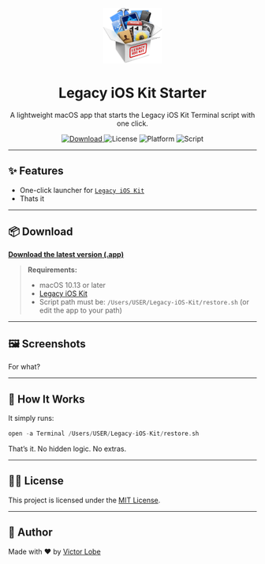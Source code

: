<p align="center">
  <img src="AppIcon.png" alt="Legacy iOS Kit Icon" width="120" />
</p>

<h1 align="center">Legacy iOS Kit Starter</h1>

<p align="center">
  A lightweight macOS app that starts the Legacy iOS Kit Terminal script with one click.
</p>

<p align="center">
  <a href="https://github.com/yourusername/legacy-ios-kit-starter/releases/latest">
    <img alt="Download" src="https://img.shields.io/badge/download-latest-blue?logo=apple" />
  </a>
  <img alt="License" src="https://img.shields.io/badge/license-MIT-green">
  <img alt="Platform" src="https://img.shields.io/badge/platform-macOS-007AFF">
  <img alt="Script" src="https://img.shields.io/badge/legacy--ios--kit-terminal-orange">
</p>

---

## ✨ Features

- One-click launcher for [`Legacy iOS Kit`](https://github.com/LukeZGD/Legacy-iOS-Kit)
- Thats it

---

## 📦 Download

[**Download the latest version (.app)**](https://github.com/victorlobe/legacy-ios-kit-starter/releases/latest)

> **Requirements:**
> - macOS 10.13 or later
> - [Legacy iOS Kit](https://github.com/LukeZGD/Legacy-iOS-Kit)
> - Script path must be: `/Users/USER/Legacy-iOS-Kit/restore.sh` (or edit the app to your path)

---

## 🖼️ Screenshots

For what?

---

## 🔧 How It Works

It simply runs:

```swift
open -a Terminal /Users/USER/Legacy-iOS-Kit/restore.sh
```

That’s it. No hidden logic. No extras.

---

## 🧑‍💻 License

This project is licensed under the [MIT License](LICENSE).

---

## 🧠 Author

Made with ❤️ by [Victor Lobe](https://github.com/victorlobe)
